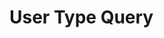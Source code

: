 # User Type Query


[integer]: http://www.php.net/language.types.integer
[integer\[\]]: http://www.php.net/language.types.integer
[array]: http://www.php.net/language.types.array
[string]: http://www.php.net/language.types.string
[string\[\]]: http://www.php.net/language.types.string
[null]: http://www.php.net/language.types.null

[Organization]: ../objects/organization.md
[Organization\[\]]: ../objects/organization.md

[User Query]: https://docs.craftcms.com/v3/element-query-params/user-query-params.html "User Query"
